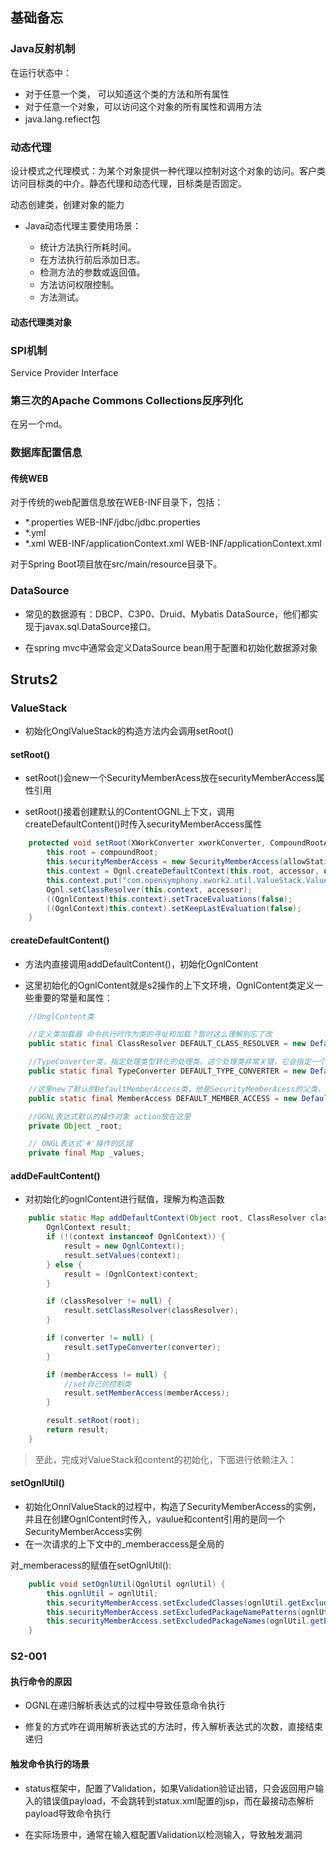 ## 基础备忘

### Java反射机制

在运行状态中：

- 对于任意一个类， 可以知道这个类的方法和所有属性
- 对于任意一个对象，可以访问这个对象的所有属性和调用方法
- java.lang.refiect包

### 动态代理

设计模式之代理模式：为某个对象提供一种代理以控制对这个对象的访问。客户类访问目标类的中介。静态代理和动态代理，目标类是否固定。

动态创建类，创建对象的能力

- Java动态代理主要使用场景：

    - 统计方法执行所耗时间。
    - 在方法执行前后添加日志。
    - 检测方法的参数或返回值。
    - 方法访问权限控制。
    - 方法测试。

#### 动态代理类对象

### SPI机制

Service Provider Interface

### 第三次的Apache Commons Collections反序列化

在另一个md。

### 数据库配置信息

#### 传统WEB 

对于传统的web配置信息放在WEB-INF目录下，包括：

- *.properties WEB-INF/jdbc/jdbc.properties
- *.yml
- *.xml WEB-INF/applicationContext.xml WEB-INF/applicationContext.xml

对于Spring Boot项目放在src/main/resource目录下。

### DataSource

- 常见的数据源有：DBCP、C3P0、Druid、Mybatis DataSource，他们都实现于javax.sql.DataSource接口。

- 在spring mvc中通常会定义DataSource bean用于配置和初始化数据源对象

## Struts2

### ValueStack

- 初始化OnglValueStack的构造方法内会调用setRoot()

#### setRoot()

- setRoot()会new一个SecurityMemberAcess放在securityMemberAccess属性引用

- setRoot()接着创建默认的ContentOGNL上下文，调用createDefaultContent()时传入securityMemberAccess属性

```java
    protected void setRoot(XWorkConverter xworkConverter, CompoundRootAccessor accessor, CompoundRoot compoundRoot, boolean allowStaticMethodAccess) {
        this.root = compoundRoot;
        this.securityMemberAccess = new SecurityMemberAccess(allowStaticMethodAccess);
        this.context = Ognl.createDefaultContext(this.root, accessor, new OgnlTypeConverterWrapper(xworkConverter), this.securityMemberAccess);
        this.context.put("com.opensymphony.xwork2.util.ValueStack.ValueStack", this);
        Ognl.setClassResolver(this.context, accessor);
        ((OgnlContext)this.context).setTraceEvaluations(false);
        ((OgnlContext)this.context).setKeepLastEvaluation(false);
    }
```

#### createDefaultContent()

- 方法内直接调用addDefaultContent()，初始化OgnlContent

- 这里初始化的OgnlContent就是s2操作的上下文环境，OgnlContent类定义一些重要的常量和属性：

```java
    //OnglContent类

    //定义类加载器 命令执行时作为类的寻址和加载？暂时这么理解别忘了改
    public static final ClassResolver DEFAULT_CLASS_RESOLVER = new DefaultClassResolver();

    //TypeConverter类，指定处理类型转化的处理类。这个处理类非常关键，它会指定一个对象属性转化成字符串以及字符串转化成Java对象时的处理方式。
    public static final TypeConverter DEFAULT_TYPE_CONVERTER = new DefaultTypeConverter();

    //这里new了默认的DefaultMemberAccess类，他是SecurityMemberAcess的父类，用于指定处理属性访问策略的处理方式
    public static final MemberAccess DEFAULT_MEMBER_ACCESS = new DefaultMemberAccess(false);

    //OGNL表达式默认的操作对象 action放在这里
    private Object _root;

    // ONGL表达式'#'操作的区域
    private final Map _values;

```

#### addDeFaultContent()

- 对初始化的ognlContent进行赋值，理解为构造函数

```java
    public static Map addDefaultContext(Object root, ClassResolver classResolver, TypeConverter converter, MemberAccess memberAccess, Map context) {
        OgnlContext result;
        if (!(context instanceof OgnlContext)) {
            result = new OgnlContext();
            result.setValues(context);
        } else {
            result = (OgnlContext)context;
        }

        if (classResolver != null) {
            result.setClassResolver(classResolver);
        }

        if (converter != null) {
            result.setTypeConverter(converter);
        }

        if (memberAccess != null) {
            //set自己的控制类
            result.setMemberAccess(memberAccess);
        }

        result.setRoot(root);
        return result;
    }

```
> 至此，完成对ValueStack和content的初始化，下面进行依赖注入：

#### setOgnlUtil()

- 初始化OnnlValueStack的过程中，构造了SecurityMemberAccess的实例，并且在创建OgnlContent时传入，vaulue和content引用的是同一个SecurityMemberAccess实例
- 在一次请求的上下文中的_memberaccess是全局的

对_memberacess的赋值在setOgnlUtil():

```java
    public void setOgnlUtil(OgnlUtil ognlUtil) {
        this.ognlUtil = ognlUtil; 
        this.securityMemberAccess.setExcludedClasses(ognlUtil.getExcludedClasses());
        this.securityMemberAccess.setExcludedPackageNamePatterns(ognlUtil.getExcludedPackageNamePatterns());
        this.securityMemberAccess.setExcludedPackageNames(ognlUtil.getExcludedPackageNames());
    }

```


### S2-001

#### 执行命令的原因

- OGNL在递归解析表达式的过程中导致任意命令执行

- 修复的方式咋在调用解析表达式的方法时，传入解析表达式的次数，直接结束递归

#### 触发命令执行的场景

- status框架中，配置了Validation，如果Validation验证出错，只会返回用户输入的错误值payload，不会跳转到statux.xml配置的jsp，而在最接动态解析payload导致命令执行

- 在实际场景中，通常在输入框配置Validation以检测输入，导致触发漏洞
